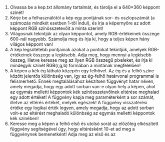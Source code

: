 1. Olvassa be a kep.txt állomány tartalmát, és tárolja el a 640×360 képpont színét!
2. Kérje be a felhasználótól a kép egy pontjának sor- és oszlopszámát (a számozás mindkét
esetben 1-től indul), és írja a képernyőre az adott képpont RGB színösszetevőit a minta
szerint!
3. Világosnak tekintjük az olyan képpontot, amely RGB-értékeinek összege 600-nál nagyobb.
Számolja meg és írja ki, hogy a teljes képen hány világos képpont van!
4. A kép legsötétebb pontjainak azokat a pontokat tekintjük, amelyek RGB-értékeinek összege
a legkisebb. Adja meg, hogy mennyi a legkisebb összeg, illetve keresse meg az ilyen RGB
összegű pixeleket, és írja ki mindegyik színét RGB(r,g,b) formában a mintának
megfelelően!
5. A képen a kék ég látható közepén egy felhővel. Az ég és a felhő színe között jelentős
különbség van, így az ég-felhő határvonal programmal is felismerhető. Ennek
megtalálásához készítsen függvényt hatar néven, amely megadja, hogy egy adott sorban
van-e olyan hely a képen, ahol az egymás melletti képpontok kék színösszetevőinek eltérése
meghalad egy adott értéket! A függvény kapja meg paraméterként a sor számát, illetve
az eltérés értékét, melyek egészek! A függvény visszatérési értéke egy logikai érték legyen,
amely megadja, hogy az adott sorban volt-e az eltérést meghaladó különbség az egymás
melletti képpontok kék színében!
6. Keresse meg a képen a felhő első és utolsó sorát az előzőleg elkészített függvény
segítségével úgy, hogy eltérésként 10-et ad meg a függvénynek bemenetként! Adja meg
az első és az 
